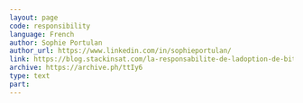 ```yaml
---
layout: page
code: responsibility
language: French
author: Sophie Portulan
author_url: https://www.linkedin.com/in/sophieportulan/
link: https://blog.stackinsat.com/la-responsabilite-de-ladoption-de-bitcoin/
archive: https://archive.ph/ttIy6
type: text
part: 
---
```

